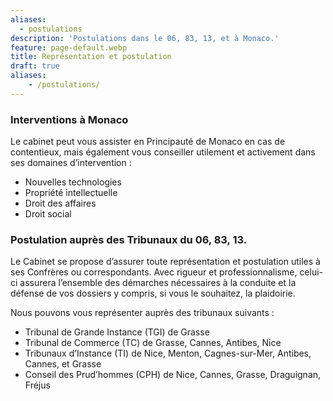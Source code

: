 ```yaml
---
aliases:
  - postulations
description: 'Postulations dans le 06, 83, 13, et à Monaco.'
feature: page-default.webp
title: Représentation et postulation
draft: true
aliases:
    - /postulations/
---
```

### Interventions à Monaco
Le cabinet peut vous assister en Principauté de Monaco en cas de contentieux, mais également vous conseiller utilement et activement dans ses domaines d’intervention :

* Nouvelles technologies
* Propriété intellectuelle
* Droit des affaires
* Droit social

### Postulation auprès des Tribunaux du 06, 83, 13.
Le Cabinet se propose d’assurer toute représentation et postulation utiles à ses Confrères ou correspondants. Avec rigueur et professionnalisme, celui-ci assurera l’ensemble des démarches nécessaires à la conduite et la défense de vos dossiers y compris, si vous le souhaitez, la plaidoirie.

Nous pouvons vous représenter auprès des tribunaux suivants :

* Tribunal de Grande Instance (TGI) de Grasse
* Tribunal de Commerce (TC) de Grasse, Cannes, Antibes, Nice
* Tribunaux d’Instance (TI) de Nice, Menton, Cagnes-sur-Mer, Antibes, Cannes, et Grasse
* Conseil des Prud’hommes (CPH) de Nice, Cannes, Grasse, Draguignan, Fréjus